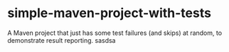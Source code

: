 # simple-maven-project-with-tests
A Maven project that just has some test failures (and skips) at random, to demonstrate result reporting.
sasdsa
